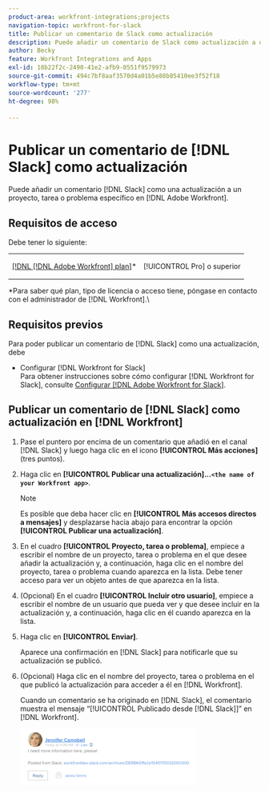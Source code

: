 ```yaml
---
product-area: workfront-integrations;projects
navigation-topic: workfront-for-slack
title: Publicar un comentario de Slack como actualización
description: Puede añadir un comentario de Slack como actualización a un proyecto, tarea o problema específico en Adobe Workfront.
author: Becky
feature: Workfront Integrations and Apps
exl-id: 18b22f2c-2490-41e2-afb9-0551f9579973
source-git-commit: 494c7bf8aaf3570d4a01b5e88b85410ee3f52f18
workflow-type: tm+mt
source-wordcount: '277'
ht-degree: 98%

---
```


# Publicar un comentario de [!DNL Slack] como actualización

Puede añadir un comentario [!DNL Slack] como una actualización a un proyecto, tarea o problema específico en [!DNL Adobe Workfront].

## Requisitos de acceso

Debe tener lo siguiente:

<table style="table-layout:auto"> 
 <col> 
 </col> 
 <col> 
 </col> 
 <tbody> 
  <tr> 
   <td role="rowheader"><a href="https://www.workfront.com/plans" target="_blank">[!DNL [!DNL Adobe Workfront] plan]</a>*</td> 
   <td> <p>[!UICONTROL Pro] o superior</p> </td> 
  </tr> 
 </tbody> 
</table>

&#42;Para saber qué plan, tipo de licencia o acceso tiene, póngase en contacto con el administrador de [!DNL Workfront].\

## Requisitos previos

Para poder publicar un comentario de [!DNL Slack] como una actualización, debe

* Configurar [!DNL Workfront for Slack]\
   Para obtener instrucciones sobre cómo configurar [!DNL Workfront for Slack], consulte [Configurar [!DNL Adobe Workfront for Slack]](../../workfront-integrations-and-apps/using-workfront-with-slack/configure-workfront-for-slack.md).

## Publicar un comentario de [!DNL Slack] como actualización en [!DNL Workfront]

1. Pase el puntero por encima de un comentario que añadió en el canal [!DNL Slack] y luego haga clic en el icono **[!UICONTROL Más acciones]** (tres puntos).

1. Haga clic en **[!UICONTROL Publicar una actualización]...`<the name of your Workfront app>`**.

   >[!NOTE]
   >
   >Es posible que deba hacer clic en **[!UICONTROL Más accesos directos a mensajes]** y desplazarse hacia abajo para encontrar la opción **[!UICONTROL Publicar una actualización]**.
   >
   >
1. En el cuadro **[!UICONTROL Proyecto, tarea o problema]**, empiece a escribir el nombre de un proyecto, tarea o problema en el que desee añadir la actualización y, a continuación, haga clic en el nombre del proyecto, tarea o problema cuando aparezca en la lista. Debe tener acceso para ver un objeto antes de que aparezca en la lista.
1. (Opcional) En el cuadro **[!UICONTROL Incluir otro usuario]**, empiece a escribir el nombre de un usuario que pueda ver y que desee incluir en la actualización y, a continuación, haga clic en él cuando aparezca en la lista.
1. Haga clic en **[!UICONTROL Enviar]**.

   Aparece una confirmación en [!DNL Slack] para notificarle que su actualización se publicó.

1. (Opcional) Haga clic en el nombre del proyecto, tarea o problema en el que publicó la actualización para acceder a él en [!DNL Workfront].

   Cuando un comentario se ha originado en [!DNL Slack], el comentario muestra el mensaje “[!UICONTROL Publicado desde [!DNL Slack]]” en [!DNL Workfront].

   ![Actualización publicada por el Slack](assets/slack-update-posted-from-slack-350x112.png)
